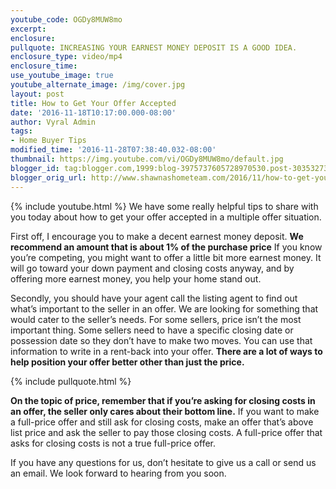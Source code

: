 ```yaml
---
youtube_code: OGDy8MUW8mo
excerpt:
enclosure:
pullquote: INCREASING YOUR EARNEST MONEY DEPOSIT IS A GOOD IDEA.
enclosure_type: video/mp4
enclosure_time:
use_youtube_image: true
youtube_alternate_image: /img/cover.jpg
layout: post
title: How to Get Your Offer Accepted
date: '2016-11-18T10:17:00.000-08:00'
author: Vyral Admin
tags:
- Home Buyer Tips
modified_time: '2016-11-28T07:38:40.032-08:00'
thumbnail: https://img.youtube.com/vi/OGDy8MUW8mo/default.jpg
blogger_id: tag:blogger.com,1999:blog-3975737605728970530.post-3035327303496171627
blogger_orig_url: http://www.shawnashometeam.com/2016/11/how-to-get-your-offer-accepted.html
---
```

{% include youtube.html %}
We have some really helpful tips to share with you today about how to get your offer accepted in a multiple offer situation. 

First off, I encourage you to make a decent earnest money deposit. **We recommend an amount that is about 1% of the purchase price** If you know you’re competing, you might want to offer a little bit more earnest money. It will go toward your down payment and closing costs anyway, and by offering more earnest money, you help your home stand out.

Secondly, you should have your agent call the listing agent to find out what’s important to the seller in an offer. We are looking for something that would cater to the seller’s needs. For some sellers, price isn’t the most important thing. Some sellers need to have a specific closing date or possession date so they don’t have to make two moves. You can use that information to write in a rent-back into your offer. **There are a lot of ways to help position your offer better other than just the price.**

{% include pullquote.html %}

**On the topic of price, remember that if you’re asking for closing costs in an offer, the seller only cares about their bottom line.** If you want to make a full-price offer and still ask for closing costs, make an offer that’s above list price and ask the seller to pay those closing costs. A full-price offer that asks for closing costs is not a true full-price offer.

If you have any questions for us, don’t hesitate to give us a call or send us an email. We look forward to hearing from you soon.
